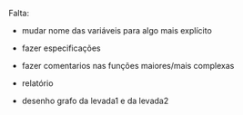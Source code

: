 Falta:

 - mudar nome das variáveis para algo mais explícito 

 - fazer especificações

 - fazer comentarios nas funções maiores/mais complexas

 - relatório

 - desenho grafo da levada1 e da levada2
